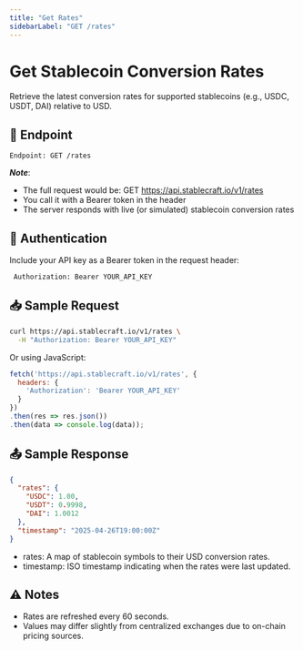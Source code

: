 ```yaml
---
title: "Get Rates"
sidebarLabel: "GET /rates"
---
```


# Get Stablecoin Conversion Rates

Retrieve the latest conversion rates for supported stablecoins (e.g., USDC, USDT, DAI) relative to USD.

## 📄 Endpoint

```http
Endpoint: GET /rates
```

**_Note_**:

- The full request would be: GET https://api.stablecraft.io/v1/rates
- You call it with a Bearer token in the header
- The server responds with live (or simulated) stablecoin conversion rates

## 🔐 Authentication

Include your API key as a Bearer token in the request header:

```
 Authorization: Bearer YOUR_API_KEY
```

## 📥 Sample Request

```bash
curl https://api.stablecraft.io/v1/rates \
  -H "Authorization: Bearer YOUR_API_KEY"
```

Or using JavaScript:

```javascript
fetch('https://api.stablecraft.io/v1/rates', {
  headers: {
    'Authorization': 'Bearer YOUR_API_KEY'
  }
})
.then(res => res.json())
.then(data => console.log(data));
```

## 📤 Sample Response

```json
{
  "rates": {
    "USDC": 1.00,
    "USDT": 0.9998,
    "DAI": 1.0012
  },
  "timestamp": "2025-04-26T19:00:00Z"
}
```

- rates: A map of stablecoin symbols to their USD conversion rates.
- timestamp: ISO timestamp indicating when the rates were last updated.

## ⚠️ Notes

- Rates are refreshed every 60 seconds.
- Values may differ slightly from centralized exchanges due to on-chain pricing sources.